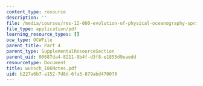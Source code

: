 ```yaml
---
content_type: resource
description: ''
file: /media/courses/res-12-000-evolution-of-physical-oceanography-spring-2007/b227a6b7a1527d8d6fa3879abd470076_wunsch_186Notes.pdf
file_type: application/pdf
learning_resource_types: []
ocw_type: OCWFile
parent_title: Part 4
parent_type: SupplementalResourceSection
parent_uid: 00687da4-8211-8b4f-d3f8-e1855d9eaedd
resourcetype: Document
title: wunsch_186Notes.pdf
uid: b227a6b7-a152-7d8d-6fa3-879abd470076
---
```

